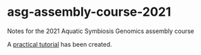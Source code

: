 # asg-assembly-course-2021
Notes for the 2021 Aquatic Symbiosis Genomics assembly course

A [practical tutorial](https://github.com/sanger-tol/asg-assembly-course-2021/blob/main/practical_tutorial.md) has been created.
